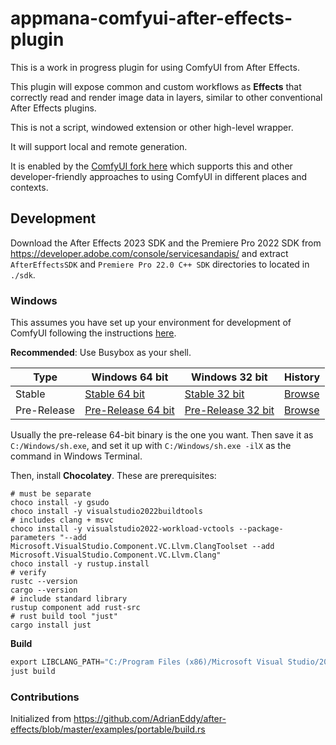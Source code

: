 # appmana-comfyui-after-effects-plugin

This is a work in progress plugin for using ComfyUI from After Effects.

This plugin will expose common and custom workflows as **Effects** that correctly read and render image data in layers, similar to other conventional After Effects plugins.

This is not a script, windowed extension or other high-level wrapper.

It will support local and remote generation.

It is enabled by the [ComfyUI fork here](https://github.com/hiddenswitch/ComfyUI) which supports this and other developer-friendly approaches to using ComfyUI in different places and contexts.

## Development

Download the After Effects 2023 SDK and the Premiere Pro 2022 SDK
from https://developer.adobe.com/console/servicesandapis/ and extract `AfterEffectsSDK` and `Premiere Pro 22.0 C++ SDK`
directories to located in `./sdk`.

### Windows

This assumes you have set up your environment for development of ComfyUI following the instructions [here](https://github.com/AppMana/appmana-comfyui-after-effects-plugin/).

**Recommended**: Use Busybox as your shell.

| Type | Windows 64 bit | Windows 32 bit | History |
|------|----------------|----------------|---------|
| Stable | [Stable 64 bit](https://frippery.org/files/busybox/busybox64.exe) | [Stable 32 bit](https://frippery.org/files/busybox/busybox.exe) | [Browse](https://frippery.org/files/busybox/?C=M;O=D) |
| Pre-Release | [Pre-Release 64 bit](https://frippery.org/files/busybox/prerelease/busybox_pre64.exe) | [Pre-Release 32 bit](https://frippery.org/files/busybox/prerelease/busybox_pre.exe) | [Browse](https://frippery.org/files/busybox/prerelease/?C=M;O=D) |

Usually the pre-release 64-bit binary is the one you want. Then save it as `C:/Windows/sh.exe`, and set it up with `C:/Windows/sh.exe -ilX` as the command in Windows Terminal.

Then, install **Chocolatey**. These are prerequisites:

```shell
# must be separate
choco install -y gsudo
choco install -y visualstudio2022buildtools
# includes clang + msvc
choco install -y visualstudio2022-workload-vctools --package-parameters "--add Microsoft.VisualStudio.Component.VC.Llvm.ClangToolset --add Microsoft.VisualStudio.Component.VC.Llvm.Clang"
choco install -y rustup.install
# verify
rustc --version
cargo --version
# include standard library
rustup component add rust-src
# rust build tool "just"
cargo install just
```

**Build**

```powershell
export LIBCLANG_PATH="C:/Program Files (x86)/Microsoft Visual Studio/2022/BuildTools/VC/Tools/Llvm/x64/bin"
just build
```

### Contributions

Initialized from https://github.com/AdrianEddy/after-effects/blob/master/examples/portable/build.rs